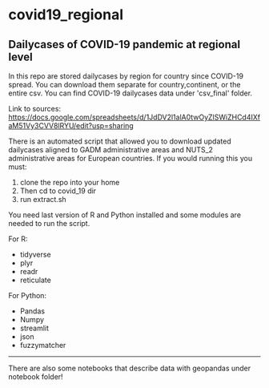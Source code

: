 # covid19_regional
## Dailycases of COVID-19 pandemic at regional level

In this repo are stored dailycases by region for country since COVID-19 spread. You can download them separate for country,continent, or the entire csv.
You can find COVID-19 dailycases data under 'csv_final' folder.

Link to sources: https://docs.google.com/spreadsheets/d/1JdDV2l1alA0twOyZlSWiZHCd4IXfaM51Vy3CVV8lRYU/edit?usp=sharing

There is an automated script that allowed you to download updated dailycases aligned to GADM administrative areas and NUTS_2 administrative areas for European countries.
If you would running this you must:
1. clone the repo into your home
2. Then cd to covid_19 dir
3. run extract.sh

You need last version of R and Python installed and some modules are needed to run the script.

For R:
- tidyverse
- plyr
- readr
- reticulate

For Python:
- Pandas
- Numpy
- streamlit
- json
- fuzzymatcher

---------------------------

There are also some notebooks that describe data with geopandas under notebook folder!
